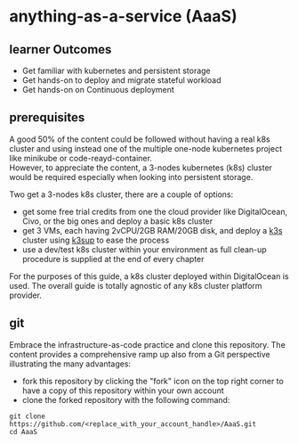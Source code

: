 # anything-as-a-service (AaaS)

## learner Outcomes
* Get familiar with kubernetes and persistent storage
* Get hands-on to deploy and migrate stateful workload
* Get hands-on on Continuous deployment

## prerequisites
A good 50% of the content could be followed without having a real k8s cluster and using instead one of the multiple one-node kubernetes project like minikube or code-reayd-container.  
However, to appreciate the content, a 3-nodes kubernetes (k8s) cluster would be required especially when looking into persistent storage.  

Two get a 3-nodes k8s cluster, there are a couple of options:
- get some free trial credits from one the cloud provider like DigitalOcean, Civo, or the big ones and deploy a basic k8s cluster 
- get 3 VMs, each having 2vCPU/2GB RAM/20GB disk, and deploy a [k3s](https://k3s.io) cluster using [k3sup](https://github.com/alexellis/k3sup) to ease the process
- use a dev/test k8s cluster within your environment as full clean-up procedure is supplied at the end of every chapter

For the purposes of this guide, a k8s cluster deployed within DigitalOcean is used. The overall guide is totally agnostic of any k8s cluster platform provider. 

## git 
Embrace the infrastructure-as-code practice and clone this repository. The content provides a comprehensive ramp up also from a Git perspective illustrating the many advantages: 

* fork this repository by clicking the "fork" icon on the top right corner to have a copy of this repository within your own account
* clone the forked repository with the following command: 
```
git clone https://github.com/<replace_with_your_account_handle>/AaaS.git
cd AaaS
```